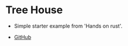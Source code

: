 # Tree House

* Simple starter example from 'Hands on rust'.

* [GitHub](https://github.com/thebracket/HandsOnRust/tree/main/FirstStepsWithRust/treehouse_guestlist_enum)

